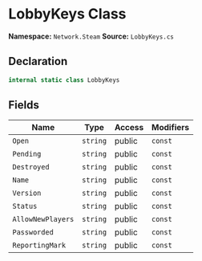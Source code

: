 # LobbyKeys Class

**Namespace:** `Network.Steam`
**Source:** `LobbyKeys.cs`

## Declaration

```csharp
internal static class LobbyKeys
```

## Fields

| Name | Type | Access | Modifiers |
|------|------|--------|-----------|
| `Open` | `string` | public | `const` |
| `Pending` | `string` | public | `const` |
| `Destroyed` | `string` | public | `const` |
| `Name` | `string` | public | `const` |
| `Version` | `string` | public | `const` |
| `Status` | `string` | public | `const` |
| `AllowNewPlayers` | `string` | public | `const` |
| `Passworded` | `string` | public | `const` |
| `ReportingMark` | `string` | public | `const` |


